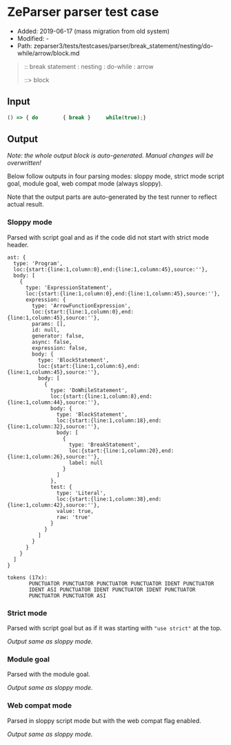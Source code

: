 # ZeParser parser test case

- Added: 2019-06-17 (mass migration from old system)
- Modified: -
- Path: zeparser3/tests/testcases/parser/break_statement/nesting/do-while/arrow/block.md

> :: break statement : nesting : do-while : arrow
>
> ::> block

## Input

`````js
() => { do        { break }     while(true);}
`````

## Output

_Note: the whole output block is auto-generated. Manual changes will be overwritten!_

Below follow outputs in four parsing modes: sloppy mode, strict mode script goal, module goal, web compat mode (always sloppy).

Note that the output parts are auto-generated by the test runner to reflect actual result.

### Sloppy mode

Parsed with script goal and as if the code did not start with strict mode header.

`````
ast: {
  type: 'Program',
  loc:{start:{line:1,column:0},end:{line:1,column:45},source:''},
  body: [
    {
      type: 'ExpressionStatement',
      loc:{start:{line:1,column:0},end:{line:1,column:45},source:''},
      expression: {
        type: 'ArrowFunctionExpression',
        loc:{start:{line:1,column:0},end:{line:1,column:45},source:''},
        params: [],
        id: null,
        generator: false,
        async: false,
        expression: false,
        body: {
          type: 'BlockStatement',
          loc:{start:{line:1,column:6},end:{line:1,column:45},source:''},
          body: [
            {
              type: 'DoWhileStatement',
              loc:{start:{line:1,column:8},end:{line:1,column:44},source:''},
              body: {
                type: 'BlockStatement',
                loc:{start:{line:1,column:18},end:{line:1,column:32},source:''},
                body: [
                  {
                    type: 'BreakStatement',
                    loc:{start:{line:1,column:20},end:{line:1,column:26},source:''},
                    label: null
                  }
                ]
              },
              test: {
                type: 'Literal',
                loc:{start:{line:1,column:38},end:{line:1,column:42},source:''},
                value: true,
                raw: 'true'
              }
            }
          ]
        }
      }
    }
  ]
}

tokens (17x):
       PUNCTUATOR PUNCTUATOR PUNCTUATOR PUNCTUATOR IDENT PUNCTUATOR
       IDENT ASI PUNCTUATOR IDENT PUNCTUATOR IDENT PUNCTUATOR
       PUNCTUATOR PUNCTUATOR ASI
`````

### Strict mode

Parsed with script goal but as if it was starting with `"use strict"` at the top.

_Output same as sloppy mode._

### Module goal

Parsed with the module goal.

_Output same as sloppy mode._

### Web compat mode

Parsed in sloppy script mode but with the web compat flag enabled.

_Output same as sloppy mode._
